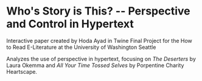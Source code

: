# Who's Story is This? -- Perspective and Control in Hypertext
Interactive paper created by Hoda Ayad in Twine
Final Project for the How to Read E-Literature at the University of Washington Seattle

Analyzes the use of perspective in hypertext, focusing on _The Deserters_ by Laura Okemma and _All Your Time Tossed Selves_ by Porpentine Charity Heartscape.
